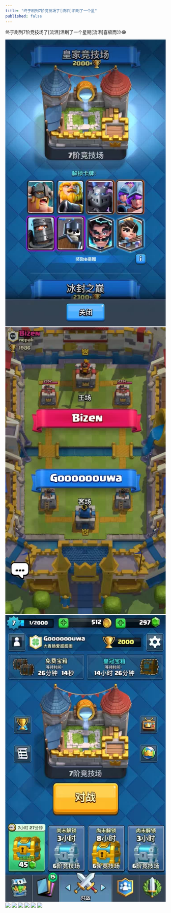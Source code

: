 ```yaml
---
title: "终于刷到7阶竞技场了[流泪]泪刷了一个星"
published: false
---
```

终于刷到7阶竞技场了[流泪]泪刷了一个星期[流泪]喜极而泣😂

![](./1.jpg)
![](./2.jpg)
![](./3.jpg)
![](./4.jpg)
![](./5.jpg)
![](./6.jpg)
![](./7.jpg)
![](./8.jpg)
![](./9.jpg)
